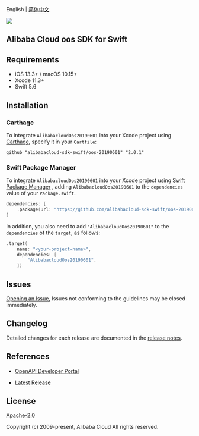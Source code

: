 English | [简体中文](README-CN.md)

![](https://aliyunsdk-pages.alicdn.com/icons/AlibabaCloud.svg)

## Alibaba Cloud oos SDK for Swift

## Requirements

- iOS 13.3+ / macOS 10.15+
- Xcode 11.3+
- Swift 5.6

## Installation

### Carthage

To integrate `AlibabacloudOos20190601` into your Xcode project using [Carthage](https://github.com/Carthage/Carthage), specify it in your `Cartfile`:

```ogdl
github "alibabacloud-sdk-swift/oos-20190601" "2.0.1"
```

### Swift Package Manager

To integrate `AlibabacloudOos20190601` into your Xcode project using [Swift Package Manager](https://swift.org/package-manager/) , adding `AlibabacloudOos20190601` to the `dependencies` value of your `Package.swift`.

```swift
dependencies: [
    .package(url: "https://github.com/alibabacloud-sdk-swift/oos-20190601.git", from: "2.0.1")
]
```

In addition, you also need to add `"AlibabacloudOos20190601"` to the `dependencies` of the `target`, as follows:

```swift
.target(
    name: "<your-project-name>",
    dependencies: [
        "AlibabacloudOos20190601",
    ])
```

## Issues

[Opening an Issue](https://github.com/alibabacloud-sdk-swift/oos-20190601/issues/new), Issues not conforming to the guidelines may be closed immediately.

## Changelog

Detailed changes for each release are documented in the [release notes](./ChangeLog.txt).

## References

* [OpenAPI Developer Portal](https://next.api.alibabacloud.com/home)
- [Latest Release](https://github.com/alibabacloud-sdk-swift/oos-20190601)

## License

[Apache-2.0](http://www.apache.org/licenses/LICENSE-2.0)

Copyright (c) 2009-present, Alibaba Cloud All rights reserved.
